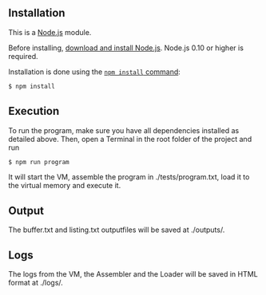 ## Installation

This is a [Node.js](https://nodejs.org/en/) module.

Before installing, [download and install Node.js](https://nodejs.org/en/download/).
Node.js 0.10 or higher is required.

Installation is done using the
[`npm install` command](https://docs.npmjs.com/getting-started/installing-npm-packages-locally):

```bash
$ npm install
```

## Execution

To run the program, make sure you have all dependencies installed as detailed above. Then, open a Terminal in the root folder of the project and run

```bash
$ npm run program
```

It will start the VM, assemble the program in ./tests/program.txt, load it to the virtual memory and execute it. 

## Output

The buffer.txt and listing.txt outputfiles will be saved at ./outputs/.

## Logs

The logs from the VM, the Assembler and the Loader will be saved in HTML format at ./logs/.